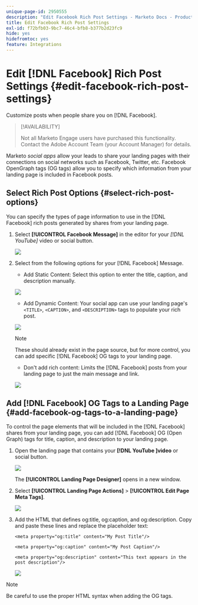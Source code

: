 ```yaml
---
unique-page-id: 2950555
description: "Edit Facebook Rich Post Settings - Marketo Docs - Product Documentation"
title: Edit Facebook Rich Post Settings
exl-id: f72bfb03-9bc7-46c4-bfb8-b377b2d23fc9
hide: yes
hidefromtoc: yes
feature: Integrations
---
```

# Edit [!DNL Facebook] Rich Post Settings {#edit-facebook-rich-post-settings}

Customize posts when people share you on [!DNL Facebook].

>[!AVAILABILITY]
>
>Not all Marketo Engage users have purchased this functionality. Contact the Adobe Account Team (your Account Manager) for details.

Marketo _social apps_ allow your leads to share your landing pages with their connections on social networks such as Facebook, Twitter, etc. Facebook OpenGraph tags (OG tags) allow you to specify which information from your landing page is included in Facebook posts.

## Select Rich Post Options {#select-rich-post-options}

You can specify the types of page information to use in the [!DNL Facebook] rich posts generated by shares from your landing page.

1. Select **[!UICONTROL Facebook Message]** in the editor for your __[!DNL YouTube_]_ video or social button.

   ![](assets/image2014-9-22-16-3a47-3a21.png)

1. Select from the following options for your [!DNL Facebook] Message.

    * Add Static Content: Select this option to enter the title, caption, and description manually.

   ![](assets/image2014-9-22-16-3a48-3a0.png)

    * Add Dynamic Content: Your social app can use your landing page's `<TITLE>`, `<CAPTION>`, and `<DESCRIPTION>` tags to populate your rich post.

   ![](assets/image2014-9-22-16-3a48-3a9.png)

   >[!NOTE]
   >
   >These should already exist in the page source, but for more control, you can add specific [!DNL Facebook] OG tags to your landing page.

    * Don't add rich content: Limits the [!DNL Facebook] posts from your landing page to just the main message and link.

   ![](assets/image2014-9-22-16-3a48-3a18.png)

## Add [!DNL Facebook] OG Tags to a Landing Page {#add-facebook-og-tags-to-a-landing-page}

To control the page elements that will be included in the [!DNL Facebook] shares from your landing page, you can add [!DNL Facebook] OG (Open Graph) tags for title, caption, and description to your landing page.

1. Open the landing page that contains your **[!DNL YouTube ]video** or social button.

   ![](assets/image2014-9-22-16-3a51-3a28.png)

   The **[!UICONTROL Landing Page Designer]** opens in a new window.

1. Select **[!UICONTROL Landing Page Actions]** > **[!UICONTROL Edit Page Meta Tags]**.

   ![](assets/image2014-9-22-16-3a51-3a36.png)

1. Add the HTML that defines og:title, og:caption, and og:description. Copy and paste these lines and replace the placeholder text:

   `<meta property="og:title" content="My Post Title"/>`

   `<meta property="og:caption" content="My Post Caption"/>`

   `<meta property="og:description" content="This text appears in the post description"/>`

   ![](assets/image2014-9-22-16-3a52-3a8.png)

>[!NOTE]
>
>Be careful to use the proper HTML syntax when adding the OG tags.
